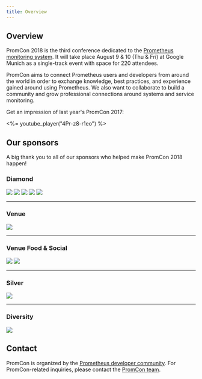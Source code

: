 ```yaml
---
title: Overview
---
```


## Overview

PromCon 2018 is the third conference dedicated to the
[Prometheus monitoring system](https://prometheus.io/). It will take place
August 9 & 10 (Thu & Fri)
at Google Munich as a single-track event with space for 220 attendees.

PromCon aims to connect Prometheus users and developers from around the world in
order to exchange knowledge, best practices, and experience gained around using
Prometheus. We also want to collaborate to build a community and grow
professional connections around systems and service monitoring.

Get an impression of last year's PromCon 2017:

<%= youtube_player("4Pr-z8-r1eo") %>

## Our sponsors

A big thank you to all of our sponsors who helped make PromCon 2018 happen!

<h3>Diamond</h3>
<div class="sponsor-logos">
  <a href="https://cncf.io/"><img src="/assets/cncf_logo.png" class="logo"/></a>
  <a href="https://freshtracks.io/"><img src="/assets/freshtracks_logo.svg" class="logo narrow"/></a>
  <a href="https://www.influxdata.com/"><img src="/assets/influxdata_logo.svg" class="logo"/></a>
  <a href="https://www.robustperception.io/"><img src="/assets/robust_perception_logo.png" class="logo"/></a>
  <a href="https://sysdig.com/"><img src="/assets/sysdig_logo.png" class="logo narrower"/></a>
</div>

<hr>

<h3>Venue</h3>
<div class="sponsor-logos">
  <a href="https://google.com/"><img src="/assets/google-cloud_logo.png" class="logo"/></a>
</div>

<hr>

<h3>Venue Food & Social</h3>
<div class="sponsor-logos">
  <a href="https://about.gitlab.com/?utm_medium=display&utm_source=event&utm_campaign=promcon"><img src="/assets/gitlab_stacked_logo.svg" class="logo narrower"/></a>
  <a href="https://grafana.com/"><img src="/assets/grafana_labs_logo_light.svg" class="logo"/></a>
</div>

<hr>

<h3>Silver</h3>
<div class="sponsor-logos">
  <a href="https://origoss.com/"><img src="/assets/origoss_solutions_logo.svg" class="logo"/></a>
</div>

<hr>

<h3>Diversity</h3>
<div class="sponsor-logos">
  <a href="https://grafana.com/"><img src="/assets/grafana_labs_logo_light.svg" class="logo"/></a>
</div>


## Contact

PromCon is organized by the [Prometheus developer
community](https://prometheus.io/community/). For PromCon-related inquiries,
please contact the [PromCon team](mailto:promcon-organizers@googlegroups.com).
